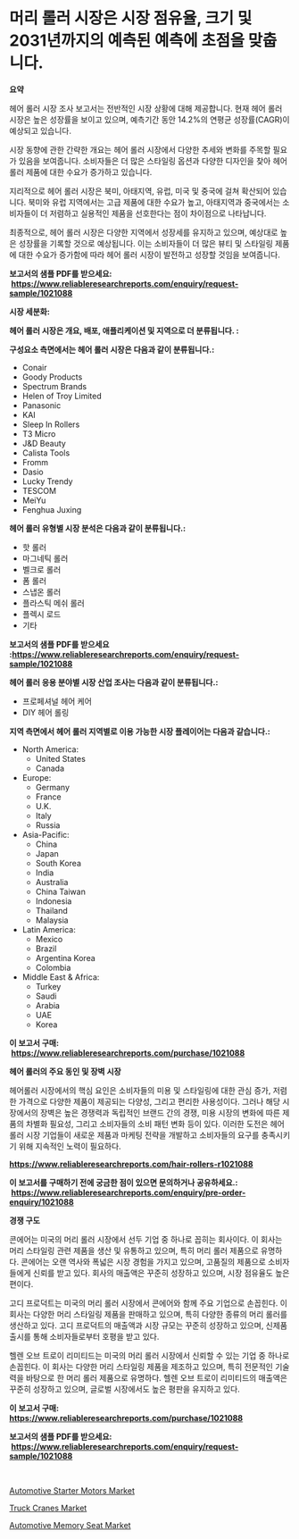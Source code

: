 <p><h1>머리 롤러 시장은 시장 점유율, 크기 및 2031년까지의 예측된 예측에 초점을 맞춥니다.</h1></p><p><strong>요약</strong></p>
<p><p>헤어 롤러 시장 조사 보고서는 전반적인 시장 상황에 대해 제공합니다. 현재 헤어 롤러 시장은 높은 성장률을 보이고 있으며, 예측기간 동안 14.2%의 연평균 성장률(CAGR)이 예상되고 있습니다.</p><p>시장 동향에 관한 간략한 개요는 헤어 롤러 시장에서 다양한 추세와 변화를 주목할 필요가 있음을 보여줍니다. 소비자들은 더 많은 스타일링 옵션과 다양한 디자인을 찾아 헤어 롤러 제품에 대한 수요가 증가하고 있습니다.</p><p>지리적으로 헤어 롤러 시장은 북미, 아태지역, 유럽, 미국 및 중국에 걸쳐 확산되어 있습니다. 북미와 유럽 지역에서는 고급 제품에 대한 수요가 높고, 아태지역과 중국에서는 소비자들이 더 저렴하고 실용적인 제품을 선호한다는 점이 차이점으로 나타납니다.</p><p>최종적으로, 헤어 롤러 시장은 다양한 지역에서 성장세를 유지하고 있으며, 예상대로 높은 성장률을 기록할 것으로 예상됩니다. 이는 소비자들이 더 많은 뷰티 및 스타일링 제품에 대한 수요가 증가함에 따라 헤어 롤러 시장이 발전하고 성장할 것임을 보여줍니다.</p></p>
<p><strong>보고서의 샘플 PDF를 받으세요: &nbsp;<a href="https://www.reliableresearchreports.com/enquiry/request-sample/1021088">https://www.reliableresearchreports.com/enquiry/request-sample/1021088</a></strong></p>
<p><strong>시장 세분화:</strong></p>
<p><strong> 헤어 롤러 시장은 개요, 배포, 애플리케이션 및 지역으로 더 분류됩니다. :</strong></p>
<p><strong>구성요소 측면에서는 헤어 롤러 시장은 다음과 같이 분류됩니다.:</strong></p>
<p><ul><li>Conair</li><li>Goody Products</li><li>Spectrum Brands</li><li>Helen of Troy Limited</li><li>Panasonic</li><li>KAI</li><li>Sleep In Rollers</li><li>T3 Micro</li><li>J&D Beauty</li><li>Calista Tools</li><li>Fromm</li><li>Dasio</li><li>Lucky Trendy</li><li>TESCOM</li><li>MeiYu</li><li>Fenghua Juxing</li></ul></p>
<p><strong> 헤어 롤러 유형별 시장 분석은 다음과 같이 분류됩니다.:</strong></p>
<p><ul><li>핫 롤러</li><li>마그네틱 롤러</li><li>벨크로 롤러</li><li>폼 롤러</li><li>스냅온 롤러</li><li>플라스틱 메쉬 롤러</li><li>플렉시 로드</li><li>기타</li></ul></p>
<p><strong>보고서의 샘플 PDF를 받으세요 :<a href="https://www.reliableresearchreports.com/enquiry/request-sample/1021088">https://www.reliableresearchreports.com/enquiry/request-sample/1021088</a></strong></p>
<p><strong> 헤어 롤러 응용 분야별 시장 산업 조사는 다음과 같이 분류됩니다.:</strong></p>
<p><ul><li>프로페셔널 헤어 케어</li><li>DIY 헤어 롤링</li></ul></p>
<p><strong>지역 측면에서 헤어 롤러 지역별로 이용 가능한 시장 플레이어는 다음과 같습니다.:</strong></p>
<p><ul>
    <li>
        North America:
        <ul>
            <li>United States</li>
            <li>Canada</li>
        </ul>
    </li>
    <li>
        Europe:
        <ul>
            <li>Germany</li>
            <li>France</li>
            <li>U.K.</li>
            <li>Italy</li>
            <li>Russia</li>
        </ul>
    </li>
    <li>
        Asia-Pacific:
        <ul>
            <li>China</li>
            <li>Japan</li>
            <li>South Korea</li>
            <li>India</li>
            <li>Australia</li>
            <li>China Taiwan</li>
            <li>Indonesia</li>
            <li>Thailand</li>
            <li>Malaysia</li>
        </ul>
    </li>
    <li>
        Latin America:
        <ul>
            <li>Mexico</li>
            <li>Brazil</li>
            <li>Argentina Korea</li>
            <li>Colombia</li>
        </ul>
    </li>
    <li>
        Middle East & Africa:
        <ul>
            <li>Turkey</li>
            <li>Saudi</li>
            <li>Arabia</li>
            <li>UAE</li>
            <li>Korea</li>
        </ul>
    </li>
    </ul></p>
<p><strong>이 보고서 구매: &nbsp;<a href="https://www.reliableresearchreports.com/purchase/1021088">https://www.reliableresearchreports.com/purchase/1021088</a></strong></p>
<p><strong>헤어 롤러의 주요 동인 및 장벽 시장</strong></p>
<p><p>헤어롤러 시장에서의 핵심 요인은 소비자들의 미용 및 스타일링에 대한 관심 증가, 저렴한 가격으로 다양한 제품이 제공되는 다양성, 그리고 편리한 사용성이다. 그러나 해당 시장에서의 장벽은 높은 경쟁력과 독립적인 브랜드 간의 경쟁, 미용 시장의 변화에 따른 제품의 차별화 필요성, 그리고 소비자들의 소비 패턴 변화 등이 있다. 이러한 도전은 헤어롤러 시장 기업들이 새로운 제품과 마케팅 전략을 개발하고 소비자들의 요구를 충족시키기 위해 지속적인 노력이 필요하다.</p></p>
<p><strong><a href="https://www.reliableresearchreports.com/hair-rollers-r1021088">https://www.reliableresearchreports.com/hair-rollers-r1021088</a></strong></p>
<p><strong>이 보고서를 구매하기 전에 궁금한 점이 있으면 문의하거나 공유하세요.: &nbsp;<a href="https://www.reliableresearchreports.com/enquiry/pre-order-enquiry/1021088">https://www.reliableresearchreports.com/enquiry/pre-order-enquiry/1021088</a></strong></p>
<p><strong>경쟁 구도</strong></p>
<p><p>콘에어는 미국의 머리 롤러 시장에서 선두 기업 중 하나로 꼽히는 회사이다. 이 회사는 머리 스타일링 관련 제품을 생산 및 유통하고 있으며, 특히 머리 롤러 제품으로 유명하다. 콘에어는 오랜 역사와 폭넓은 시장 경험을 가지고 있으며, 고품질의 제품으로 소비자들에게 신뢰를 받고 있다. 회사의 매출액은 꾸준히 성장하고 있으며, 시장 점유율도 높은 편이다.</p><p>고디 프로덕트는 미국의 머리 롤러 시장에서 콘에어와 함께 주요 기업으로 손꼽힌다. 이 회사는 다양한 머리 스타일링 제품을 판매하고 있으며, 특히 다양한 종류의 머리 롤러를 생산하고 있다. 고디 프로덕트의 매출액과 시장 규모는 꾸준히 성장하고 있으며, 신제품 출시를 통해 소비자들로부터 호평을 받고 있다.</p><p>헬렌 오브 트로이 리미티드는 미국의 머리 롤러 시장에서 신뢰할 수 있는 기업 중 하나로 손꼽힌다. 이 회사는 다양한 머리 스타일링 제품을 제조하고 있으며, 특히 전문적인 기술력을 바탕으로 한 머리 롤러 제품으로 유명하다. 헬렌 오브 트로이 리미티드의 매출액은 꾸준히 성장하고 있으며, 글로벌 시장에서도 높은 평판을 유지하고 있다.</p></p>
<p><strong>이 보고서 구매: &nbsp; <a href="https://www.reliableresearchreports.com/purchase/1021088">https://www.reliableresearchreports.com/purchase/1021088</a></strong></p>
<p><strong>보고서의 샘플 PDF를 받으세요: &nbsp;<a href="https://www.reliableresearchreports.com/enquiry/request-sample/1021088">https://www.reliableresearchreports.com/enquiry/request-sample/1021088</a></strong><strong></strong></p>
<p>&nbsp;</p>
<p><p><a href="https://www.linkedin.com/pulse/automotive-starter-motors-market-research-report-key-successful-od6yf?trackingId=OwghFw5ReTg0f20umaS8rg%3D%3D">Automotive Starter Motors Market</a></p><p><a href="https://www.linkedin.com/pulse/global-truck-cranes-market-types-applications-major-players-b1rkc?trackingId=RLTwJJWHpFl8fhDXfSnZcQ%3D%3D">Truck Cranes Market</a></p><p><a href="https://www.linkedin.com/pulse/automotive-memory-seat-market-size-global-industry-overview-ur3qc?trackingId=l36RmU0cpS5gymMH%2FGV6FQ%3D%3D">Automotive Memory Seat Market</a></p></p>